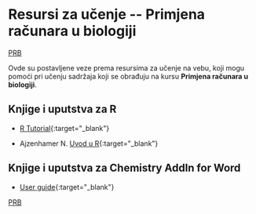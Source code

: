 # Resursi za učenje -- Primjena računara u biologiji  

[PRB](/README.md)

Ovde su postavljene veze prema resursima za učenje na vebu, koji mogu pomoći pri učenju sadržaja koji se obrađuju na kursu **Primjena računara u biologiji**.

## Knjige i uputstva za R  

- [R Tutorial](http://www.r-tutor.com/){:target="_blank"}

- Ajzenhamer N. [Uvod u R](http://nikolaajzenhamer.rs/pdf/R.pdf){:target="_blank"}

## Knjige i uputstva za Chemistry AddIn for Word  

- [User guide](/predavanja/literatura/chemistry-add-in-for-word-user-guide.pdf){:target="_blank"}


[PRB](/README.md)